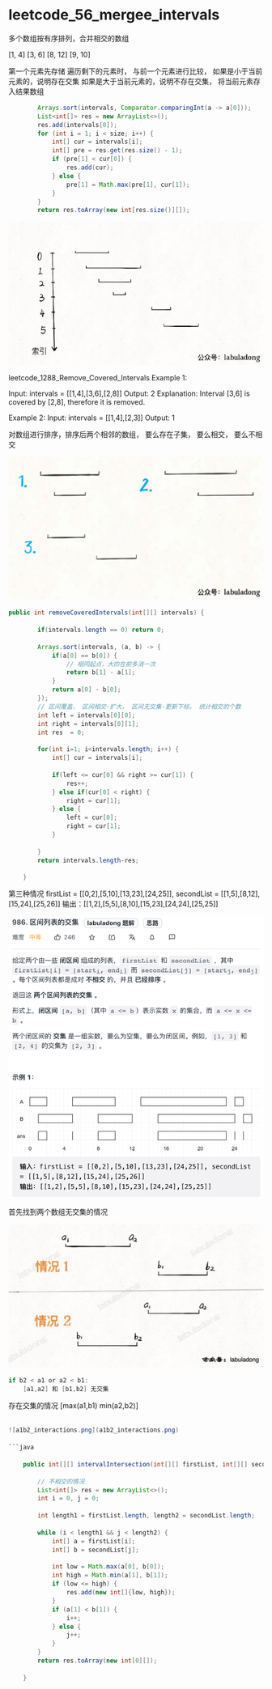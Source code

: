 # leetcode_56_mergee_intervals

多个数组按有序排列，合并相交的数组

[1, 4]
[3, 6]
[8, 12]
[9, 10]

第一个元素先存储 
遍历剩下的元素时， 与前一个元素进行比较， 如果是小于当前元素的，说明存在交集
如果是大于当前元素的，说明不存在交集， 将当前元素存入结果数组

```java
        Arrays.sort(intervals, Comparator.comparingInt(a -> a[0]));
        List<int[]> res = new ArrayList<>();
        res.add(intervals[0]);
        for (int i = 1; i < size; i++) {
            int[] cur = intervals[i];
            int[] pre = res.get(res.size() - 1);
            if (pre[1] < cur[0]) {
                res.add(cur);
            } else {
                pre[1] = Math.max(pre[1], cur[1]);
            }
        }
        return res.toArray(new int[res.size()][]);
```
![示意图](示意图.gif)


leetcode_1288_Remove_Covered_Intervals
Example 1:

Input: intervals = [[1,4],[3,6],[2,8]]
Output: 2
Explanation: Interval [3,6] is covered by [2,8], therefore it is removed.

Example 2:
Input: intervals = [[1,4],[2,3]]
Output: 1

对数组进行排序，排序后两个相邻的数组， 要么存在子集， 要么相交， 要么不相交

![intersection.png](intersection.png)

```java
public int removeCoveredIntervals(int[][] intervals) {

        if(intervals.length == 0) return 0;

        Arrays.sort(intervals, (a, b) -> {
            if(a[0] == b[0]) {
                // 相同起点，大的在前多消一次
                return b[1] - a[1];
            }
            return a[0] - b[0];
        });
        // 区间覆盖， 区间相交-扩大， 区间无交集-更新下标， 统计相交的个数
        int left = intervals[0][0];
        int right = intervals[0][1];
        int res  = 0;

        for(int i=1; i<intervals.length; i++) {
            int[] cur = intervals[i];

            if(left <= cur[0] && right >= cur[1]) {
                res++;
            } else if(cur[0] < right) {
                right = cur[1];
            } else {
                left = cur[0];
                right = cur[1];
            }

        }
        return intervals.length-res;

    }
```

第三种情况
firstList = [[0,2],[5,10],[13,23],[24,25]], secondList = [[1,5],[8,12],[15,24],[25,26]]
输出：[[1,2],[5,5],[8,10],[15,23],[24,24],[25,25]]

![interval_intersections.png](interval_intersections.png)

首先找到两个数组无交集的情况

![no_intersaction.png](no_intersaction.png)

```java
if b2 < a1 or a2 < b1:
    [a1,a2] 和 [b1,b2] 无交集
```

存在交集的情况 [max(a1,b1)  min(a2,b2)]

```java

![a1b2_interactions.png](a1b2_interactions.png)

```java

    public int[][] intervalIntersection(int[][] firstList, int[][] secondList) {

        // 不相交的情况
        List<int[]> res = new ArrayList<>();
        int i = 0, j = 0;

        int length1 = firstList.length, length2 = secondList.length;

        while (i < length1 && j < length2) {
            int[] a = firstList[i];
            int[] b = secondList[j];

            int low = Math.max(a[0], b[0]);
            int high = Math.min(a[1], b[1]);
            if (low <= high) {
                res.add(new int[]{low, high});
            }
            if (a[1] < b[1]) {
                i++;
            } else {
                j++;
            }
        }
        return res.toArray(new int[0][]);

    }

```